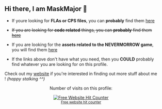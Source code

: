 ## Hi there, I am MaskMajor 👋

<ul>
  <li> <p>If youre looking for <b>FLAs or CPS files</b>, you can <b>probably</b> find them <a href="https://github.com/Dyplex">here</a></p></li>
  <s><li> <p>If you are looking for <b>code related</b> things, you can <b>probably</b> find them <a href="">here</a></p></li></s>
  <li> <p>If you are looking for the <b>assets related to the NEVERMORROW game</b>, you will find them <a href="https://github.com/MaskMajor/Nevermorrow-assets">here</a></p></li>
  <li> <p>If the links above don't have what you need, then you <b>COULD</b> probably find whatever you are looking for on this profile.</p></li>
</ul>


<p>Check out my <a href="https://maskmajor.neocities.org/">website</a> if you're interested in finding out more stuff about me ! <i>(happy stalking ^^)</i></p>

<p align='center'>Number of visits on this profile:</p>
<div align='center'><a href='https://www.free-website-hit-counter.com'><img src='https://www.free-website-hit-counter.com/c.php?d=9&id=159665&s=16' border='0' alt='Free Website Hit Counter'></a><br / ><small><a href='https://www.free-website-hit-counter.com' title="Free Website Hit Counter">Free website hit counter</a></small></div>

<!--
**MaskMajor/MaskMajor** is a ✨ _special_ ✨ repository because its `README.md` (this file) appears on your GitHub profile.

Here are some ideas to get you started:

- 🔭 I’m currently working on ...
- 🌱 I’m currently learning ...
- 👯 I’m looking to collaborate on ...
- 🤔 I’m looking for help with ...
- 💬 Ask me about ...
- 📫 How to reach me: ...
- 😄 Pronouns: ...
- ⚡ Fun fact: ...
-->
